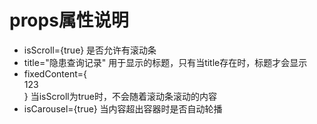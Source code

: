 # props属性说明
* isScroll={true} 是否允许有滚动条
* title="隐患查询记录" 用于显示的标题，只有当title存在时，标题才会显示
* fixedContent={<div>123</div>} 当isScroll为true时，不会随着滚动条滚动的内容
* isCarousel={true} 当内容超出容器时是否自动轮播
